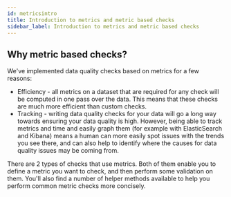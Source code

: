```yaml
---
id: metricsintro
title: Introduction to metrics and metric based checks
sidebar_label: Introduction to metrics and metric based checks
---
```

## Why metric based checks?
We've implemented data quality checks based on metrics for a few reasons:

* Efficiency - all metrics on a dataset that are required for any check will be computed in one pass over the data.
This means that these checks are much more efficient than custom checks.
* Tracking - writing data quality checks for your data will go a long way towards ensuring your data quality is high.
However, being able to track metrics and time and easily graph them (for example with ElasticSearch and Kibana) means
a human can more easily spot issues with the trends you see there, and can also help to identify where the causes for
data quality issues may be coming from.

There are 2 types of checks that use metrics. Both of them enable you to define a metric you want to check, and then
perform some validation on them. You'll also find a number of helper methods available to help you perform common
metric checks more concisely.